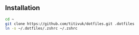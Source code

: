 ## Installation

```bash
cd ~
git clone https://github.com/titivuk/dotfiles.git .dotfiles
ln -s ~/.dotfiles/.zshrc ~/.zshrc
```